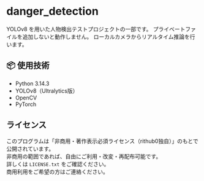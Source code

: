 # danger_detection
YOLOv8 を用いた人物検出テストプロジェクトの一部です。
プライベートファイルを追加しないと動作しません。
ローカルカメラからリアルタイム推論を行います。

## 📦 使用技術
- Python 3.14.3
- YOLOv8（Ultralytics版）
- OpenCV
- PyTorch

## ライセンス
このプログラムは「非商用・著作表示必須ライセンス（rithub0独自）」のもとで公開されています。  
非商用の範囲であれば、自由にご利用・改変・再配布可能です。  
詳しくは `LICENSE.txt` をご確認ください。  
商用利用をご希望の方はご連絡ください。